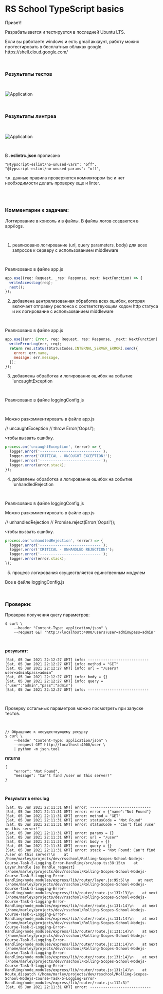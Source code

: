 # RS School TypeScript basics

Привет!

Разрабатывается и тестируется в последней Ubuntu LTS.

Если вы работаете windows и есть gmail аккаунт, работу можно протестировать в бесплатных облаках google.
https://shell.cloud.google.com/

<br/>

### Результаты тестов

<br/>

![Application](/img/pic-01.png?raw=true)

<br/>

### Результаты линтреа

<br/>

![Application](/img/pic-02.png?raw=true)

<br/>

В **.eslintrc.json** прописано

```
"@typscript-eslint/no-unused-vars": "off",
"@typscript-eslint/no-unused-params": "off",
```

т.к. данные правила проверяются комилятором tsc и нет необходимости делать проверку еще и linter.

<br/>

<br/>

### Комментарии к задачам:

Логгирование в консоль и в файлы. В файлы логов создаются в app/logs.

<br/>

1. реализовано логирование (url, query parameters, body) для всех запросов к серверу с использованием middleware

<br/>

Реализовано в файле app.js

```js
app.use((req: Request, _res: Response, next: NextFunction) => {
  writeAccessLog(req);
  next();
});
```

2. добавлена централизованная обработка всех ошибок, которая включает отправку респонса с соответствующим кодом http статуса и их логирование с использованием middleware

<br/>

Реализовано в файле app.js

```js
app.use((err: Error, req: Request, res: Response, _next: NextFunction) => {
  writeErrorLog(err, req);
  return res.status(StatusCodes.INTERNAL_SERVER_ERROR).send({
    error: err.name,
    message: err.message,
  });
});
```

3. добавлены обработка и логирование ошибок на событие `uncaughtException

<br/>

Реализовано в файле loggingConfig.js

<br/>

Можно разкомментировать в файле app.js

// uncaughtException
// throw Error('Oops!');

чтобы вызвать ошибку.

```js
process.on('uncaughtException', (error) => {
  logger.error('----------------------------');
  logger.error('CRITICAL - UNCOUGHT EXCEPTION!');
  logger.error('----------------------------');
  logger.error(error.stack);
});
```

4. добавлены обработка и логирование ошибок на событие `unhandledRejection

<br/>

Реализовано в файле loggingConfig.js

Можно разкомментировать в файле app.js

// unhandledRejection
// Promise.reject(Error('Oops!'));

чтобы вызвать ошибку.

```js
process.on('unhandledRejection', (error) => {
  logger.error('----------------------------');
  logger.error('CRITICAL - UNHANDLED REJECTION!');
  logger.error('----------------------------');
  logger.error(error.stack);
});
```

5. процесс логирования осуществляется единственным модулем

Все в файле loggingConfig.js

<br/>

### Проверки:

Проверка получения query параметров:

```
$ curl \
    --header "Content-Type: application/json" \
    --request GET 'http://localhost:4000/users?user=admin&pass=admin'
```

<br/>

**результат:**

```
[Sat, 05 Jun 2021 22:12:27 GMT] info: ----------------------------
[Sat, 05 Jun 2021 22:12:27 GMT] info: method = "GET"
[Sat, 05 Jun 2021 22:12:27 GMT] info: url = "/users?user=admin&pass=admin"
[Sat, 05 Jun 2021 22:12:27 GMT] info: body = {}
[Sat, 05 Jun 2021 22:12:27 GMT] info: query = {"user":"admin","pass":"admin"}
[Sat, 05 Jun 2021 22:12:27 GMT] info: ----------------------------
```

<br/>

Проверку остальных параметров можно посмотреть при запуске тестов.

<br/>

```
// Обращение к несуществующему ресурсу
$ curl \
    --header "Content-Type: application/json" \
    --request GET http://localhost:4000/user \
    | python -m json.tool
```

**returns**

```
{
    "error": "Not Found",
    "message": "Can't find /user on this server!"
}
```

<br/>

**Результат в error.log**

```
[Sat, 05 Jun 2021 22:11:31 GMT] error: ----------------------------
[Sat, 05 Jun 2021 22:11:31 GMT] error: error = {"name":"Not Found"}
[Sat, 05 Jun 2021 22:11:31 GMT] error: method = "GET"
[Sat, 05 Jun 2021 22:11:31 GMT] error: statusCode = "Not Found"
[Sat, 05 Jun 2021 22:11:31 GMT] error: statusCode = "Can't find /user on this server!"
[Sat, 05 Jun 2021 22:11:31 GMT] error: params = {}
[Sat, 05 Jun 2021 22:11:31 GMT] error: url = "/user"
[Sat, 05 Jun 2021 22:11:31 GMT] error: body = {}
[Sat, 05 Jun 2021 22:11:31 GMT] error: query = {}
[Sat, 05 Jun 2021 22:11:31 GMT] error: stack = "Not Found: Can't find /user on this server!\n    at /home/marley/projects/dev/rsschool/Rolling-Scopes-School-Nodejs-Course-Task-5-Logging-Error-Handling/src/app.ts:38:15\n    at Layer.handle [as handle_request] (/home/marley/projects/dev/rsschool/Rolling-Scopes-School-Nodejs-Course-Task-5-Logging-Error-Handling/node_modules/express/lib/router/layer.js:95:5)\n    at next (/home/marley/projects/dev/rsschool/Rolling-Scopes-School-Nodejs-Course-Task-5-Logging-Error-Handling/node_modules/express/lib/router/route.js:137:13)\n    at next (/home/marley/projects/dev/rsschool/Rolling-Scopes-School-Nodejs-Course-Task-5-Logging-Error-Handling/node_modules/express/lib/router/route.js:131:14)\n    at next (/home/marley/projects/dev/rsschool/Rolling-Scopes-School-Nodejs-Course-Task-5-Logging-Error-Handling/node_modules/express/lib/router/route.js:131:14)\n    at next (/home/marley/projects/dev/rsschool/Rolling-Scopes-School-Nodejs-Course-Task-5-Logging-Error-Handling/node_modules/express/lib/router/route.js:131:14)\n    at next (/home/marley/projects/dev/rsschool/Rolling-Scopes-School-Nodejs-Course-Task-5-Logging-Error-Handling/node_modules/express/lib/router/route.js:131:14)\n    at next (/home/marley/projects/dev/rsschool/Rolling-Scopes-School-Nodejs-Course-Task-5-Logging-Error-Handling/node_modules/express/lib/router/route.js:131:14)\n    at next (/home/marley/projects/dev/rsschool/Rolling-Scopes-School-Nodejs-Course-Task-5-Logging-Error-Handling/node_modules/express/lib/router/route.js:131:14)\n    at Route.dispatch (/home/marley/projects/dev/rsschool/Rolling-Scopes-School-Nodejs-Course-Task-5-Logging-Error-Handling/node_modules/express/lib/router/route.js:112:3)"
[Sat, 05 Jun 2021 22:11:31 GMT] error: ----------------------------

```

